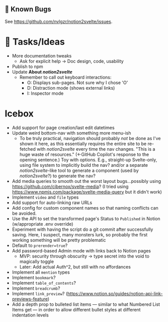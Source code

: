 ## 🐞 Known Bugs

See https://github.com/nvlgzr/notion2svelte/issues.

# 🐝 Tasks/Ideas

- More documentation tweaks
  - Ask for explicit help -> Doc design, code, usability
- Publish to npm
- Update **About _notion2svelte_**
  - Remember to call out keyboard interactions:
    - O: Displays sub-pages. Not sure why I chose 'O'
    - D: Distraction mode (shows external links)
    - I: Inspector mode

# Icebox

- Add support for page creation/last edit datetimes
- Update weird bottom-nav with something more menu-ish
  - To be truly practical, navigation should probably _not_ be done as I've shown it here, as this essentially requires the entire site to be re-fetched with _notion2svelte_ every time the nav changes. "This is a huge waste of resources." (←GitHub Copilot's response to the opening sentence.) Toy with options. E.g., straight-up Svelte-only, using file system to implicitly build the nav? and/or a separate _notion2svelte_-like tool to generate a component (used by _notion2svelte_?) to generate the nav?
- Add media queries to smooth out the worst layout bugs…possibly using https://github.com/cibernox/svelte-media? (I tried using https://www.npmjs.com/package/svelte-media-query but it didn't work)
- Implement `video` and `file` types
- Add support for auto-linking raw URLs
- Add config for custom component names so that naming conflicts can be avoided.
- Use the API to set the transformed page's Status to `Published` in Notion (w/appropriate .env override)
- Experiment with having the script do a git commit after successfully saving. Here, I suspect, many monsters lurk, so probably the first working something will be pretty problematic
- Default to `prerender=true`?
- Add password-based Admin mode with links back to Notion pages
  - MVP: security through obscurity -> type secret into the void to magically toggle
  - Later: Add actual Auth^2, but still with no affordances
- Implement all `mention` types
- Implement `bookmark`?
- Implement `table_of_contents`?
- Implement `breadcrumb`?
- Implement `link_preview`? (https://www.notion.so/guides/notion-api-link-previews-feature)
- Add a depth prop to bulleted list items — similar to what Numbered List Items get — in order to allow different bullet styles at different indentation levels